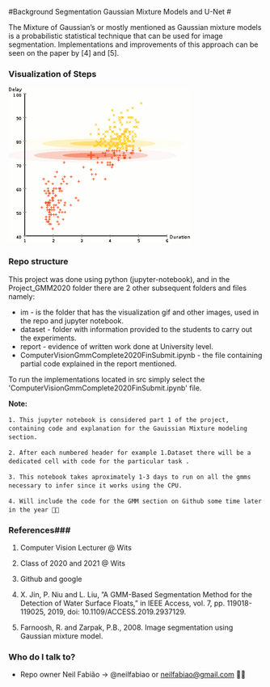 #Background Segmentation Gaussian Mixture Models and U-Net #

The Mixture of Gaussian’s or mostly mentioned as Gaussian mixture models is a probabilistic statistical technique that can be used for image segmentation. Implementations and improvements of this approach can be seen on the paper by [4] and [5].


### Visualization of Steps ###

![alt-text-1](/Project_GMM2020/im/gmm.gif) 

### Repo structure ###

This project was done using python (jupyter-notebook), and in the Project_GMM2020 folder there are 2 other subsequent folders and files namely:

* im - is the folder that has the visualization gif and other images, used in the repo and jupyter notebook.
* dataset - folder with information provided to the students to carry out the experiments.
* report - evidence of written work done at University level. 
* ComputerVisionGmmComplete2020FinSubmit.ipynb - the file containing partial code explained in the report mentioned.

To run the implementations located in src simply select the 'ComputerVisionGmmComplete2020FinSubmit.ipynb' file. 

**Note:** 

`1. This jupyter notebook is considered part 1 of the project, containing code and explanation for the Gauissian Mixture modeling section.`

`2. After each numbered header for example 1.Dataset there will be a dedicated cell with code for the particular task .`

`3. This notebook takes aproximately 1-3 days to run on all the gmms necessary to infer since it works using the CPU.`

`4. Will include the code for the GMM section on Github some time later in the year 👍🏾`

### References###

1. Computer Vision Lecturer @ Wits

2. Class of 2020 and 2021 @ Wits

3. Github and google

4. X. Jin, P. Niu and L. Liu, ”A GMM-Based Segmentation Method for
the Detection of Water Surface Floats,” in IEEE Access, vol. 7, pp.
119018-119025, 2019, doi: 10.1109/ACCESS.2019.2937129.

5. Farnoosh, R. and Zarpak, P.B., 2008. Image segmentation using Gaussian
mixture model.


### Who do I talk to? ###

* Repo owner Neil Fabião -> @neilfabiao or neilfabiao@gmail.com ✌🏾


